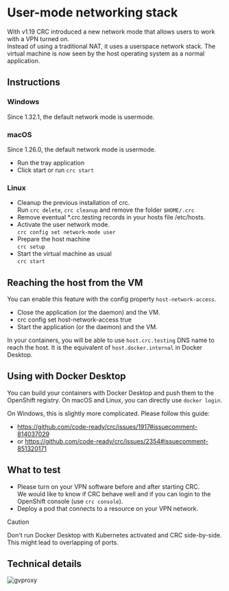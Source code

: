User-mode networking stack
==========================

With v1.19 CRC introduced a new network mode that allows users to work with a VPN turned on.  
Instead of using a traditional NAT, it uses a userspace network stack. The virtual machine is
now seen by the host operating system as a normal application.


## Instructions

### Windows

Since 1.32.1, the default network mode is usermode.


### macOS

Since 1.26.0, the default network mode is usermode.

* Run the tray application
* Click start or run `crc start`


### Linux

* Cleanup the previous installation of crc.  
  Run `crc delete`, `crc cleanup` and remove the folder `$HOME/.crc`
* Remove eventual *.crc.testing records in your hosts file /etc/hosts.  
* Activate the user network mode.  
 `crc config set network-mode user`
* Prepare the host machine  
 `crc setup`
* Start the virtual machine as usual  
 `crc start`


## Reaching the host from the VM

You can enable this feature with the config property `host-network-access`.

* Close the application (or the daemon) and the VM.
* crc config set host-network-access true
* Start the application (or the daemon) and the VM.

In your containers, you will be able to use `host.crc.testing` DNS name to reach the host.
It is the equivalent of `host.docker.internal` in Docker Desktop.


## Using with Docker Desktop

You can build your containers with Docker Desktop and push them to the OpenShift registry.
On macOS and Linux, you can directly use `docker login`.

On Windows, this is slightly more complicated. Please follow this guide:
- https://github.com/code-ready/crc/issues/1917#issuecomment-814037029
- or https://github.com/code-ready/crc/issues/2354#issuecomment-851320171


## What to test

* Please turn on your VPN software before and after starting CRC.  
  We would like to know if CRC behave well and if you can login to the OpenShift console (use `crc console`).
* Deploy a pod that connects to a resource on your VPN network. 


> [!CAUTION]
> Don't run Docker Desktop with Kubernetes activated and CRC side-by-side. This might lead to overlapping of ports.


## Technical details

![gvproxy](kroki-excalidraw:./assets/gvproxy.excalidraw)
